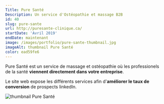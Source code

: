 ```yaml
---
Title: Pure Santé
Description: Un service d'Ostéopathie et massage B2B
id: 40
slug: pure-sante
url: http://puresante-clinique.ca/
startDate: 'Avril 2019'
endDate: maintenant
image: /images/portfolio/pure-sante-thumbnail.jpg
imageAlt: thumbnail Pure Santé
color: ead59fe6
---
```


Pure Santé est un service de massage et ostéopathie où les professionels de la santé **viennent directement dans votre entreprise**.

Le site web expose les différents services afin d'**améliorer le taux de conversion** de prospects linkedIn.

![thumbnail Pure Santé](/images/portfolio/pure-sante-thumbnail.jpg)
